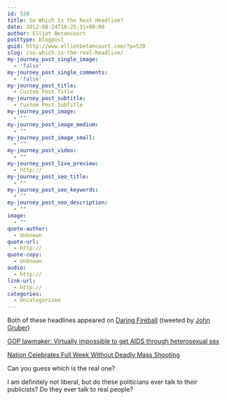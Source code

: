 ```yaml
---
id: 520
title: So Which Is the Real Headline?
date: 2012-08-24T16:25:31+00:00
author: Elliot Betancourt
posttype: blogpost
guid: http://www.elliotbetancourt.com/?p=520
slug: /so-which-is-the-real-headline/
my-journey_post_single_image:
  - 'false'
my-journey_post_single_comments:
  - 'false'
my-journey_post_title:
  - Custom Post Title
my-journey_post_subtitle:
  - Custom Post SubTitle
my-journey_post_image:
  - ""
my-journey_post_image_medium:
  - ""
my-journey_post_image_small:
  - ""
my-journey_post_video:
  - ""
my-journey_post_live_preview:
  - http://
my-journey_post_seo_title:
  - ""
my-journey_post_seo_keywords:
  - ""
my-journey_post_seo_description:
  - ""
image:
  - ""
quote-author:
  - Unknown
quote-url:
  - http://
quote-copy:
  - Unknown
audio:
  - http://
link-url:
  - http://
categories:
  - Uncategorized
---
```

Both of these headlines appeared on <a href="http://daringfireball.net/" target="_blank">Daring Fireball</a> (tweeted by <a href="http://twitter.com/gruber" target="_blank" >John Gruber</a>)

<a href="http://daringfireball.net/linked/2012/08/24/virtually-impossible" target="_blank">GOP lawmaker: Virtually impossible to get AIDS through heterosexual sex</a>

<a href="http://daringfireball.net/linked/2012/08/24/onion-shooting" target="_blank">Nation Celebrates Full Week Without Deadly Mass Shooting</a>

Can you guess which is the real one?

I am definitely not liberal, but do these politicians ever talk to their publicists? Do they ever talk to real people?